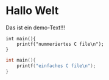 # Hallo Welt

Das ist ein demo-Text!!!

```{.numberLines .C}
int main(){
	printf("nummeriertes C file\n");
}
```


```C
int main(){
	printf("einfaches C file\n");
}
```
